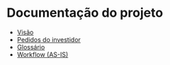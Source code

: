 # Documentação do projeto

- [Visão](visao.md)
- [Pedidos do investidor](pedidoInvestidor.md)
- [Glossário](glossario.md)
- [Workflow (AS-IS)](workflowasis.md)

